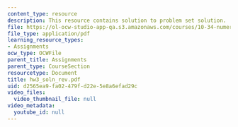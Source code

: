 ```yaml
---
content_type: resource
description: This resource contains solution to problem set solution.
file: https://ol-ocw-studio-app-qa.s3.amazonaws.com/courses/10-34-numerical-methods-applied-to-chemical-engineering-fall-2005/d2565ea9fa02479fd22e5e8a6efad29c_hw3_soln_rev.pdf
file_type: application/pdf
learning_resource_types:
- Assignments
ocw_type: OCWFile
parent_title: Assignments
parent_type: CourseSection
resourcetype: Document
title: hw3_soln_rev.pdf
uid: d2565ea9-fa02-479f-d22e-5e8a6efad29c
video_files:
  video_thumbnail_file: null
video_metadata:
  youtube_id: null
---
```


